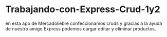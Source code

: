 # Trabajando-con-Express-Crud-1y2
en esta app de Mercadoliebre confeccionamos cruds y gracias
a la ayuda de nuestro amigo Express podemos cargar editar y eliminar productos.
